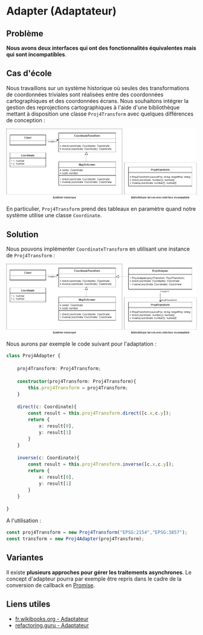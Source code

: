 # Adapter (Adaptateur)

## Problème

**Nous avons deux interfaces qui ont des fonctionnalités équivalentes mais qui sont incompatibles**. 

## Cas d'école

Nous travaillons sur un système historique où seules des transformations de coordonnées triviales sont réalisées entre des coordonnées cartographiques et des coordonnées écrans. Nous souhaitons intégrer la gestion des reprojections cartographiques à l'aide d'une bibliothèque mettant à disposition une classe `Proj4Transform` avec quelques différences de conception :

![UML - Exemple d'incompabilité entre deux interfaces](uml/UML_DP_Adapter_CoordinateTransform.png)

En particulier, `Proj4Transform` prend des tableaux en paramètre quand notre système utilise une classe `Coordinate`.

## Solution

Nous pouvons implémenter `CoordinateTransform` en utilisant une instance de `Proj4Transform` :

![UML - Solution avec Proj4Adapter](uml/UML_DP_Adapter_CoordinateTransform-solution.png)

Nous aurons par exemple le code suivant pour l'adaptation :

```ts
class Proj4Adapter {

    proj4Transform: Proj4Transform;

    constructor(proj4Transform: Proj4Transform){
        this.proj4Transform = proj4Transform;
    }

    direct(c: Coordinate){
        const result = this.proj4Transform.direct([c.x,c.y]);
        return {
            x: result[0],
            y: result[1]
        }
    }

    inverse(c: Coordinate){
        const result = this.proj4Transform.inverse([c.x,c.y]);
        return {
            x: result[0],
            y: result[1]
        }
    }

}
```

A l'utilisation :

```ts
const proj4Transform = new Proj4Transform("EPSG:2154","EPSG:3857");
const transform = new Proj4Adapter(proj4Transform);
```

## Variantes

Il existe **plusieurs approches pour gérer les traitements asynchrones**. Le concept d'adapteur pourra par exemple être repris dans le cadre de la conversion de callback en [Promise](https://developer.mozilla.org/fr/docs/Web/JavaScript/Reference/Global_Objects/Promise).

## Liens utiles

* [fr.wikibooks.org - Adaptateur](https://fr.wikibooks.org/wiki/Patrons_de_conception/Adaptateur)
* [refactoring.guru - Adaptateur](https://refactoring.guru/fr/design-patterns/adapter)
